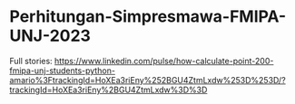 # Perhitungan-Simpresmawa-FMIPA-UNJ-2023
Full stories:
https://www.linkedin.com/pulse/how-calculate-point-200-fmipa-unj-students-python-amario%3FtrackingId=HoXEa3riEny%252BGU4ZtmLxdw%253D%253D/?trackingId=HoXEa3riEny%2BGU4ZtmLxdw%3D%3D
